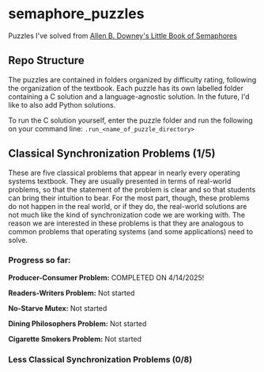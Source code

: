 # semaphore_puzzles
Puzzles I've solved from [Allen B. Downey's Little Book of Semaphores](https://drive.google.com/file/d/1UOIBXuBUT_zSUXud03OGzXrT9_W9MCcP/view?usp=sharing)

## Repo Structure

The puzzles are contained in folders organized by difficulty rating, following the organization of the textbook. Each puzzle has its own labelled folder containing a C solution and a language-agnostic solution. In the future, I'd like to also add Python solutions.

To run the C solution yourself, enter the puzzle folder and run the following on your command line:
`.run_<name_of_puzzle_directory>`

## Classical Synchronization Problems (1/5)

These are five classical problems that appear in nearly every operating systems textbook. They are usually presented in terms of real-world problems, so that the statement of the problem is clear and so that students can bring their intuition to bear. For the most part, though, these problems do not happen in the real world, or if they do, the real-world solutions are not much like the kind of synchronization code we are working with. The reason we are interested in these problems is that they are analogous to common problems that operating systems (and some applications) need to solve.

### Progress so far:

**Producer-Consumer Problem:** COMPLETED ON 4/14/2025!

**Readers-Writers Problem:** Not started

**No-Starve Mutex:** Not started

**Dining Philosophers Problem:** Not started

**Cigarette Smokers Problem:** Not started

### Less Classical Synchronization Problems (0/8)
